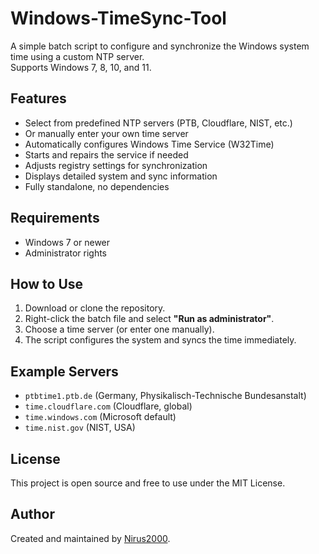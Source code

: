 # Windows-TimeSync-Tool

A simple batch script to configure and synchronize the Windows system time using a custom NTP server.  
Supports Windows 7, 8, 10, and 11.

## Features

- Select from predefined NTP servers (PTB, Cloudflare, NIST, etc.)
- Or manually enter your own time server
- Automatically configures Windows Time Service (W32Time)
- Starts and repairs the service if needed
- Adjusts registry settings for synchronization
- Displays detailed system and sync information
- Fully standalone, no dependencies

## Requirements

- Windows 7 or newer
- Administrator rights

## How to Use

1. Download or clone the repository.
2. Right-click the batch file and select **"Run as administrator"**.
3. Choose a time server (or enter one manually).
4. The script configures the system and syncs the time immediately.

## Example Servers

- `ptbtime1.ptb.de` (Germany, Physikalisch-Technische Bundesanstalt)
- `time.cloudflare.com` (Cloudflare, global)
- `time.windows.com` (Microsoft default)
- `time.nist.gov` (NIST, USA)

## License

This project is open source and free to use under the MIT License.

## Author

Created and maintained by [Nirus2000](https://github.com/Nirus2000).
